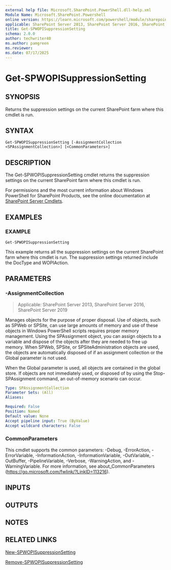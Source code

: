 ```yaml
---
external help file: Microsoft.SharePoint.PowerShell.dll-help.xml
Module Name: Microsoft.SharePoint.Powershell
online version: https://learn.microsoft.com/powershell/module/sharepoint-server/get-spwopisuppressionsetting
applicable: SharePoint Server 2013, SharePoint Server 2016, SharePoint Server 2019
title: Get-SPWOPISuppressionSetting
schema: 2.0.0
author: techwriter40
ms.author: pamgreen
ms.reviewer:
ms.date: 07/17/2025
---
```


# Get-SPWOPISuppressionSetting

## SYNOPSIS

Returns the suppression settings on the current SharePoint farm where this cmdlet is run.


## SYNTAX

```
Get-SPWOPISuppressionSetting [-AssignmentCollection <SPAssignmentCollection>] [<CommonParameters>]
```

## DESCRIPTION
The Get-SPWOPISuppressionSetting cmdlet returns the suppression settings on the current SharePoint farm where this cmdlet is run.

For permissions and the most current information about Windows PowerShell for SharePoint Products, see the online documentation at [SharePoint Server Cmdlets](https://learn.microsoft.com/powershell/sharepoint/sharepoint-server/sharepoint-server-cmdlets).

## EXAMPLES

### EXAMPLE
```
Get-SPWOPISuppressionSetting
```

This example returns all the suppression settings on the current SharePoint farm where this cmdlet is run.
The suppression settings returned include the DocType and WOPIAction.

## PARAMETERS

### -AssignmentCollection

> Applicable: SharePoint Server 2013, SharePoint Server 2016, SharePoint Server 2019

Manages objects for the purpose of proper disposal.
Use of objects, such as SPWeb or SPSite, can use large amounts of memory and use of these objects in Windows PowerShell scripts requires proper memory management.
Using the SPAssignment object, you can assign objects to a variable and dispose of the objects after they are needed to free up memory.
When SPWeb, SPSite, or SPSiteAdministration objects are used, the objects are automatically disposed of if an assignment collection or the Global parameter is not used.

When the Global parameter is used, all objects are contained in the global store.
If objects are not immediately used, or disposed of by using the Stop-SPAssignment command, an out-of-memory scenario can occur.

```yaml
Type: SPAssignmentCollection
Parameter Sets: (All)
Aliases:

Required: False
Position: Named
Default value: None
Accept pipeline input: True (ByValue)
Accept wildcard characters: False
```

### CommonParameters
This cmdlet supports the common parameters: -Debug, -ErrorAction, -ErrorVariable, -InformationAction, -InformationVariable, -OutVariable, -OutBuffer, -PipelineVariable, -Verbose, -WarningAction, and -WarningVariable. For more information, see about_CommonParameters (https://go.microsoft.com/fwlink/?LinkID=113216).

## INPUTS

## OUTPUTS

## NOTES

## RELATED LINKS

[New-SPWOPISuppressionSetting](New-SPWOPISuppressionSetting.md)

[Remove-SPWOPISuppressionSetting](Remove-SPWOPISuppressionSetting.md)
